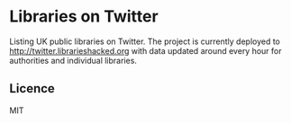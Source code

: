 # Libraries on Twitter

Listing UK public libraries on Twitter.  The project is currently deployed to http://twitter.librarieshacked.org with data updated around every hour for authorities and individual libraries.

## Licence

MIT